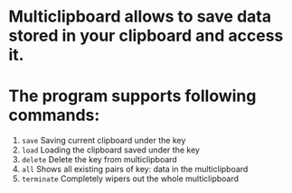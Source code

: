 # Multiclipboard allows to save data stored in your clipboard and access it.
# The program supports following commands:
1) `save`
Saving current clipboard under the key
2) `load`
Loading the clipboard saved under the key
3) `delete`
Delete the key from multiclipboard
4) `all`
Shows all existing pairs of key: data in the multiclipboard
5) `terminate`
Completely wipers out the whole multiclipboard
